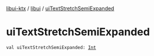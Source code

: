 [libui-ktx](../index.md) / [libui](index.md) / [uiTextStretchSemiExpanded](./ui-text-stretch-semi-expanded.md)

# uiTextStretchSemiExpanded

`val uiTextStretchSemiExpanded: `[`Int`](https://kotlinlang.org/api/latest/jvm/stdlib/kotlin/-int/index.html)